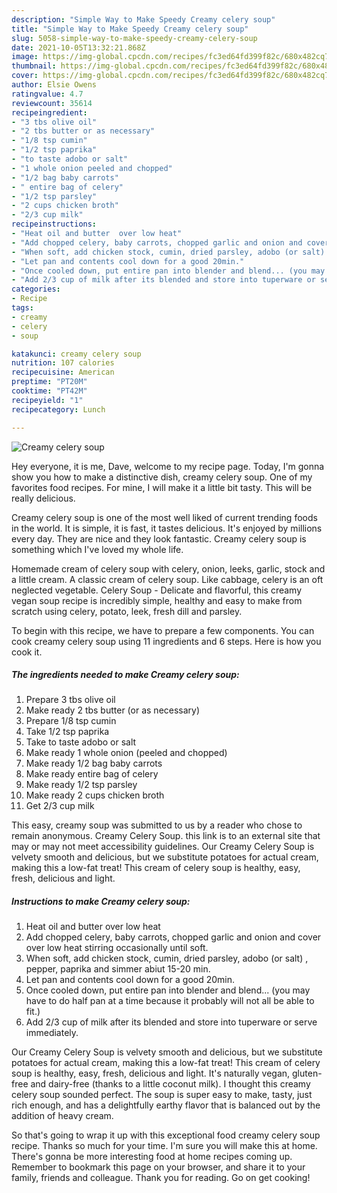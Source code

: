 ```yaml
---
description: "Simple Way to Make Speedy Creamy celery soup"
title: "Simple Way to Make Speedy Creamy celery soup"
slug: 5058-simple-way-to-make-speedy-creamy-celery-soup
date: 2021-10-05T13:32:21.868Z
image: https://img-global.cpcdn.com/recipes/fc3ed64fd399f82c/680x482cq70/creamy-celery-soup-recipe-main-photo.jpg
thumbnail: https://img-global.cpcdn.com/recipes/fc3ed64fd399f82c/680x482cq70/creamy-celery-soup-recipe-main-photo.jpg
cover: https://img-global.cpcdn.com/recipes/fc3ed64fd399f82c/680x482cq70/creamy-celery-soup-recipe-main-photo.jpg
author: Elsie Owens
ratingvalue: 4.7
reviewcount: 35614
recipeingredient:
- "3 tbs olive oil"
- "2 tbs butter or as necessary"
- "1/8 tsp cumin"
- "1/2 tsp paprika"
- "to taste adobo or salt"
- "1 whole onion peeled and chopped"
- "1/2 bag baby carrots"
- " entire bag of celery"
- "1/2 tsp parsley"
- "2 cups chicken broth"
- "2/3 cup milk"
recipeinstructions:
- "Heat oil and butter  over low heat"
- "Add chopped celery, baby carrots, chopped garlic and onion and cover over low heat stirring occasionally  until soft."
- "When soft, add chicken stock, cumin, dried parsley, adobo (or salt) , pepper, paprika and simmer abiut 15-20 min."
- "Let pan and contents cool down for a good 20min."
- "Once cooled down, put entire pan into blender and blend... (you may have to do half pan at a time because it probably will not all be able to fit.)"
- "Add 2/3 cup of milk after its blended and store into tuperware or serve immediately."
categories:
- Recipe
tags:
- creamy
- celery
- soup

katakunci: creamy celery soup 
nutrition: 107 calories
recipecuisine: American
preptime: "PT20M"
cooktime: "PT42M"
recipeyield: "1"
recipecategory: Lunch

---
```



![Creamy celery soup](https://img-global.cpcdn.com/recipes/fc3ed64fd399f82c/680x482cq70/creamy-celery-soup-recipe-main-photo.jpg)

Hey everyone, it is me, Dave, welcome to my recipe page. Today, I'm gonna show you how to make a distinctive dish, creamy celery soup. One of my favorites food recipes. For mine, I will make it a little bit tasty. This will be really delicious.

Creamy celery soup is one of the most well liked of current trending foods in the world. It is simple, it is fast, it tastes delicious. It's enjoyed by millions every day. They are nice and they look fantastic. Creamy celery soup is something which I've loved my whole life.

Homemade cream of celery soup with celery, onion, leeks, garlic, stock and a little cream. A classic cream of celery soup. Like cabbage, celery is an oft neglected vegetable. Celery Soup - Delicate and flavorful, this creamy vegan soup recipe is incredibly simple, healthy and easy to make from scratch using celery, potato, leek, fresh dill and parsley.


To begin with this recipe, we have to prepare a few components. You can cook creamy celery soup using 11 ingredients and 6 steps. Here is how you cook it.

<!--inarticleads1-->

##### The ingredients needed to make Creamy celery soup:

1. Prepare 3 tbs olive oil
1. Make ready 2 tbs butter (or as necessary)
1. Prepare 1/8 tsp cumin
1. Take 1/2 tsp paprika
1. Take to taste adobo or salt
1. Make ready 1 whole onion (peeled and chopped)
1. Make ready 1/2 bag baby carrots
1. Make ready  entire bag of celery
1. Make ready 1/2 tsp parsley
1. Make ready 2 cups chicken broth
1. Get 2/3 cup milk


This easy, creamy soup was submitted to us by a reader who chose to remain anonymous. Creamy Celery Soup. this link is to an external site that may or may not meet accessibility guidelines. Our Creamy Celery Soup is velvety smooth and delicious, but we substitute potatoes for actual cream, making this a low-fat treat! This cream of celery soup is healthy, easy, fresh, delicious and light. 

<!--inarticleads2-->

##### Instructions to make Creamy celery soup:

1. Heat oil and butter  over low heat
1. Add chopped celery, baby carrots, chopped garlic and onion and cover over low heat stirring occasionally  until soft.
1. When soft, add chicken stock, cumin, dried parsley, adobo (or salt) , pepper, paprika and simmer abiut 15-20 min.
1. Let pan and contents cool down for a good 20min.
1. Once cooled down, put entire pan into blender and blend... (you may have to do half pan at a time because it probably will not all be able to fit.)
1. Add 2/3 cup of milk after its blended and store into tuperware or serve immediately.


Our Creamy Celery Soup is velvety smooth and delicious, but we substitute potatoes for actual cream, making this a low-fat treat! This cream of celery soup is healthy, easy, fresh, delicious and light. It&#39;s naturally vegan, gluten-free and dairy-free (thanks to a little coconut milk). I thought this creamy celery soup sounded perfect. The soup is super easy to make, tasty, just rich enough, and has a delightfully earthy flavor that is balanced out by the addition of heavy cream. 

So that's going to wrap it up with this exceptional food creamy celery soup recipe. Thanks so much for your time. I'm sure you will make this at home. There's gonna be more interesting food at home recipes coming up. Remember to bookmark this page on your browser, and share it to your family, friends and colleague. Thank you for reading. Go on get cooking!
